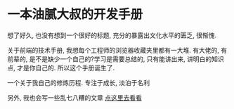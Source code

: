 # 一本油腻大叔的开发手册


想了好久, 也没有想到一个很好的标题, 充分的暴露出文化水平的匮乏, 很惭愧.

关于前端的技术手册, 我想每个工程师的浏览器收藏夹里都有一大堆. 有大佬的, 有前辈的, 是不是缺少一个自己的?学习是需要总结的, 只有能讲出来, 讲明白的知识点, 才是你自己的. 所以这个手册诞生了.

一个关于我自己的修炼历程. 专注于成长, 淡泊于名利

另外, 我也会写一些乱七八糟的文章 [点这里去看看](./article/)​
